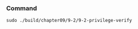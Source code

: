 ### Command

```shell script
sudo ./build/chapter09/9-2/9-2-privilege-verify
```
                                                                                                                                   